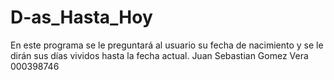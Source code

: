 # D-as_Hasta_Hoy
En este programa se le preguntará al usuario su fecha de nacimiento y se le dirán sus días vividos hasta la fecha actual.
Juan Sebastian Gomez Vera 000398746
